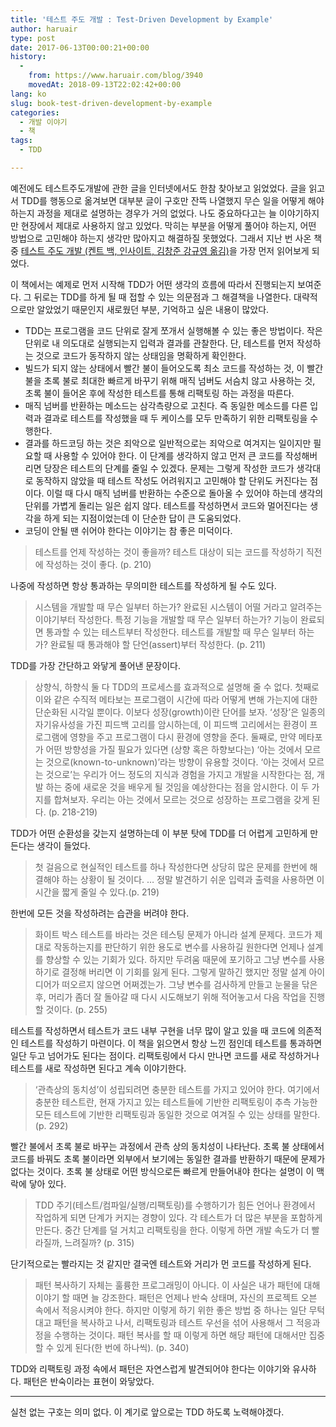 ```yaml
---
title: '테스트 주도 개발 : Test-Driven Development by Example'
author: haruair
type: post
date: 2017-06-13T00:00:21+00:00
history:
  - 
    from: https://www.haruair.com/blog/3940
    movedAt: 2018-09-13T22:02:42+00:00
lang: ko
slug: book-test-driven-development-by-example
categories:
  - 개발 이야기
  - 책
tags:
  - TDD

---
```

예전에도 테스트주도개발에 관한 글을 인터넷에서도 한참 찾아보고 읽었었다. 글을 읽고서 TDD를 행동으로 옮겨보면 대부분 글이 구호만 잔뜩 나열했지 무슨 일을 어떻게 해야 하는지 과정을 제대로 설명하는 경우가 거의 없었다. 나도 중요하다고는 늘 이야기하지만 현장에서 제대로 사용하지 않고 있었다. 막히는 부분을 어떻게 풀어야 하는지, 어떤 방법으로 고민해야 하는지 생각만 많아지고 해결하질 못했었다. 그래서 지난 번 사온 책 중 [테스트 주도 개발 (켄트 백, 인사이트, 김창준 강규영 옮김)][1]을 가장 먼저 읽어보게 되었다.

이 책에서는 예제로 먼저 시작해 TDD가 어떤 생각의 흐름에 따라서 진행되는지 보여준다. 그 뒤로는 TDD를 하게 될 때 접할 수 있는 의문점과 그 해결책을 나열한다. 대략적으로만 알았었기 때문인지 새로웠던 부분, 기억하고 싶은 내용이 많았다.

  * TDD는 프로그램을 코드 단위로 잘게 쪼개서 실행해볼 수 있는 좋은 방법이다. 작은 단위로 내 의도대로 실행되는지 입력과 결과를 관찰한다. 단, 테스트를 먼저 작성하는 것으로 코드가 동작하지 않는 상태임을 명확하게 확인한다.
  * 빌드가 되지 않는 상태에서 빨간 불이 들어오도록 최소 코드를 작성하는 것, 이 빨간 불을 초록 불로 최대한 빠르게 바꾸기 위해 매직 넘버도 서슴치 않고 사용하는 것, 초록 불이 들어온 후에 작성한 테스트를 통해 리팩토링 하는 과정을 따른다.
  * 매직 넘버를 반환하는 메소드는 삼각측량으로 고친다. 즉 동일한 메소드를 다른 입력과 결과로 테스트를 작성했을 때 두 케이스를 모두 만족하기 위한 리팩토링을 수행한다.
  * 결과를 하드코딩 하는 것은 죄악으로 일반적으로는 죄악으로 여겨지는 일이지만 필요할 때 사용할 수 있어야 한다. 이 단계를 생각하지 않고 먼저 큰 코드를 작성해버리면 당장은 테스트의 단계를 줄일 수 있겠다. 문제는 그렇게 작성한 코드가 생각대로 동작하지 않았을 때 테스트 작성도 어려워지고 고민해야 할 단위도 커진다는 점이다. 이럴 때 다시 매직 넘버를 반환하는 수준으로 돌아올 수 있어야 하는데 생각의 단위를 가볍게 돌리는 일은 쉽지 않다. 테스트를 작성하면서 코드와 멀어진다는 생각을 하게 되는 지점이었는데 이 단순한 답이 큰 도움되었다.
  * 코딩이 안될 땐 쉬어야 한다는 이야기는 참 좋은 미덕이다.

> 테스트를 언제 작성하는 것이 좋을까? 테스트 대상이 되는 코드를 작성하기 직전에 작성하는 것이 좋다. (p. 210) 

나중에 작성하면 항상 통과하는 무의미한 테스트를 작성하게 될 수도 있다.

> 시스템을 개발할 때 무슨 일부터 하는가? 완료된 시스템이 어떨 거라고 알려주는 이야기부터 작성한다. 특정 기능을 개발할 때 무슨 일부터 하는가? 기능이 완료되면 통과할 수 있는 테스트부터 작성한다. 테스트를 개발할 때 무슨 일부터 하는가? 완료될 때 통과해야 할 단언(assert)부터 작성한다. (p. 211) 

TDD를 가장 간단하고 와닿게 풀어낸 문장이다.

> 상향식, 하향식 둘 다 TDD의 프로세스를 효과적으로 설명해 줄 수 없다. 첫째로 이와 같은 수직적 메타보는 프로그램이 시간에 따라 어떻게 변해 가는지에 대한 단순화된 시각일 뿐이다. 이보다 성장(growth)이란 단어를 보자. &#8216;성장&#8217;은 일종의 자기유사성을 가진 피드백 고리를 암시하는데, 이 피드백 고리에서는 환경이 프로그램에 영향을 주고 프로그램이 다시 환경에 영향을 준다. 둘째로, 만약 메타포가 어떤 방향성을 가질 필요가 있다면 (상향 혹은 하향보다는) &#8216;아는 것에서 모르는 것으로(known-to-unknown)&#8217;라는 방향이 유용할 것이다. &#8216;아는 것에서 모르는 것으로&#8217;는 우리가 어느 정도의 지식과 경험을 가지고 개발을 시작한다는 점, 개발 하는 중에 새로운 것을 배우게 될 것임을 예상한다는 점을 암시한다. 이 두 가지를 합쳐보자. 우리는 아는 것에서 모르는 것으로 성장하는 프로그램을 갖게 된다. (p. 218-219) 

TDD가 어떤 순환성을 갖는지 설명하는데 이 부분 탓에 TDD를 더 어렵게 고민하게 만든다는 생각이 들었다.

> 첫 걸음으로 현실적인 테스트를 하나 작성한다면 상당히 많은 문제를 한번에 해결해야 하는 상황이 될 것이다. &#8230; 정말 발견하기 쉬운 입력과 출력을 사용하면 이 시간을 짧게 줄일 수 있다.(p. 219) 

한번에 모든 것을 작성하려는 습관을 버려야 한다.

> 화이트 박스 테스트를 바라는 것은 테스팅 문제가 아니라 설계 문제다. 코드가 제대로 작동하는지를 판단하기 위한 용도로 변수를 사용하길 원한다면 언제나 설계를 향상할 수 있는 기회가 있다. 하지만 두려움 때문에 포기하고 그냥 변수를 사용하기로 결정해 버리면 이 기회를 잃게 된다. 그렇게 말하긴 했지만 정말 설계 아이디어가 떠오르지 않으면 어쩌겠는가. 그냥 변수를 검사하게 만들고 눈물을 닦은 후, 머리가 좀더 잘 돌아갈 때 다시 시도해보기 위해 적어놓고서 다음 작업을 진행할 것이다. (p. 255) 

테스트를 작성하면서 테스트가 코드 내부 구현을 너무 많이 알고 있을 때 코드에 의존적인 테스트를 작성하기 마련이다. 이 책을 읽으면서 항상 느낀 점인데 테스트를 통과하면 일단 두고 넘어가도 된다는 점이다. 리팩토링에서 다시 만나면 코드를 새로 작성하거나 테스트를 새로 작성하면 된다고 계속 이야기한다.

> &#8216;관측상의 동치성&#8217;이 성립되려면 충분한 테스트를 가지고 있어야 한다. 여기에서 충분한 테스트란, 현재 가지고 있는 테스트들에 기반한 리팩토링이 추측 가능한 모든 테스트에 기반한 리팩토링과 동일한 것으로 여겨질 수 있는 상태를 말한다. (p. 292) 

빨간 불에서 초록 불로 바꾸는 과정에서 관측 상의 동치성이 나타난다. 초록 불 상태에서 코드를 바꿔도 초록 불이라면 외부에서 보기에는 동일한 결과를 반환하기 때문에 문제가 없다는 것이다. 초록 불 상태로 어떤 방식으로든 빠르게 만들어내야 한다는 설명이 이 맥락에 닿아 있다.

> TDD 주기(테스트/컴파일/실행/리팩토링)를 수행하기가 힘든 언어나 환경에서 작업하게 되면 단계가 커지는 경향이 있다. 각 테스트가 더 많은 부분을 포함하게 만든다. 중간 단계를 덜 거치고 리팩토링을 한다. 이렇게 하면 개발 속도가 더 빨라질까, 느려질까? (p. 315) 

단기적으로는 빨라지는 것 같지만 결국엔 테스트와 거리가 먼 코드를 작성하게 된다.

> 패턴 복사하기 자체는 훌륭한 프로그래밍이 아니다. 이 사실은 내가 패턴에 대해 이야기 할 때면 늘 강조한다. 패턴은 언제나 반숙 상태며, 자신의 프로젝트 오븐 속에서 적응시켜야 한다. 하지만 이렇게 하기 위한 좋은 방법 중 하나는 일단 무턱대고 패턴을 복사하고 나서, 리팩토링과 테스트 우선을 섞어 사용해서 그 적응과정을 수행하는 것이다. 패턴 복사를 할 때 이렇게 하면 해당 패턴에 대해서만 집중할 수 있게 된다(한 번에 하나씩). (p. 340) 

TDD와 리팩토링 과정 속에서 패턴은 자연스럽게 발견되어야 한다는 이야기와 유사하다. 패턴은 반숙이라는 표현이 와닿았다.

* * *

실천 없는 구호는 의미 없다. 이 계기로 앞으로는 TDD 하도록 노력해야겠다.

 [1]: http://www.insightbook.co.kr/%EB%8F%84%EC%84%9C-%EB%AA%A9%EB%A1%9D/ppp-%EC%8B%9C%EB%A6%AC%EC%A6%88/%ED%85%8C%EC%8A%A4%ED%8A%B8-%EC%A3%BC%EB%8F%84-%EA%B0%9C%EB%B0%9C